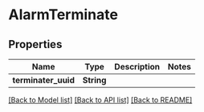 # AlarmTerminate

## Properties

Name | Type | Description | Notes
------------ | ------------- | ------------- | -------------
**terminater_uuid** | **String** |  | 

[[Back to Model list]](../README.md#documentation-for-models) [[Back to API list]](../README.md#documentation-for-api-endpoints) [[Back to README]](../README.md)


